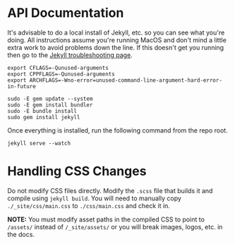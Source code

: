 # API Documentation
It's advisable to do a local install of Jekyll, etc. so you can see what you're doing. All instructions assume you're
running MacOS and don't mind a little extra work to avoid problems down the line. If this doesn't get you running then
go to the [Jekyll troubleshooting page](http://jekyllrb.com/docs/troubleshooting/).

```
export CFLAGS=-Qunused-arguments
export CPPFLAGS=-Qunused-arguments
export ARCHFLAGS=-Wno-error=unused-command-line-argument-hard-error-in-future

sudo -E gem update --system
sudo -E gem install bundler
sudo -E bundle install
sudo gem install jekyll
```

Once everything is installed, run the following command from the repo root.

```
jekyll serve --watch
```

# Handling CSS Changes
Do not modify CSS files directly. Modify the `.scss` file that builds it and compile using `jekyll build`. You will
need to manually copy `./_site/css/main.css` to `./css/main.css` and check it in.

**NOTE:** You must modify asset paths in the compiled CSS to point to `/assets/` instead of `/_site/assets/` or you
 will break images, logos, etc. in the docs.